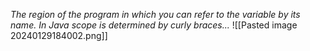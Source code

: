 
*The region of the program in which you can refer to the variable by its name. In Java scope is determined by curly braces...*
![[Pasted image 20240129184002.png]]
